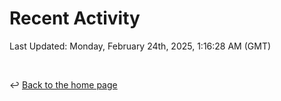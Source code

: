 # Recent Activity

<!--RECENT_ACTIVITY:start-->
<!--RECENT_ACTIVITY:end-->

<!--RECENT_ACTIVITY:last_update-->
Last Updated: Monday, February 24th, 2025, 1:16:28 AM (GMT)
<!--RECENT_ACTIVITY:last_update_end-->

<br>

↩️ [Back to the home page](/README.md)
